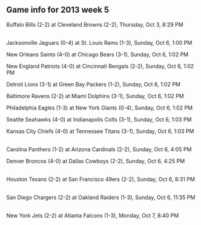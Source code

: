 ## Game info for 2013 week 5
Buffalo Bills (2-2) at Cleveland Browns (2-2), Thursday, Oct 3, 8:29 PM

<br/>Jacksonville Jaguars (0-4) at St. Louis Rams (1-3), Sunday, Oct 6, 1:00 PM

New Orleans Saints (4-0) at Chicago Bears (3-1), Sunday, Oct 6, 1:02 PM

New England Patriots (4-0) at Cincinnati Bengals (2-2), Sunday, Oct 6, 1:02 PM

Detroit Lions (3-1) at Green Bay Packers (1-2), Sunday, Oct 6, 1:02 PM

Baltimore Ravens (2-2) at Miami Dolphins (3-1), Sunday, Oct 6, 1:02 PM

Philadelphia Eagles (1-3) at New York Giants (0-4), Sunday, Oct 6, 1:02 PM

Seattle Seahawks (4-0) at Indianapolis Colts (3-1), Sunday, Oct 6, 1:03 PM

Kansas City Chiefs (4-0) at Tennessee Titans (3-1), Sunday, Oct 6, 1:03 PM

<br/>Carolina Panthers (1-2) at Arizona Cardinals (2-2), Sunday, Oct 6, 4:05 PM

Denver Broncos (4-0) at Dallas Cowboys (2-2), Sunday, Oct 6, 4:25 PM

<br/>Houston Texans (2-2) at San Francisco 49ers (2-2), Sunday, Oct 6, 8:31 PM

<br/>San Diego Chargers (2-2) at Oakland Raiders (1-3), Sunday, Oct 6, 11:35 PM

<br/>New York Jets (2-2) at Atlanta Falcons (1-3), Monday, Oct 7, 8:40 PM

